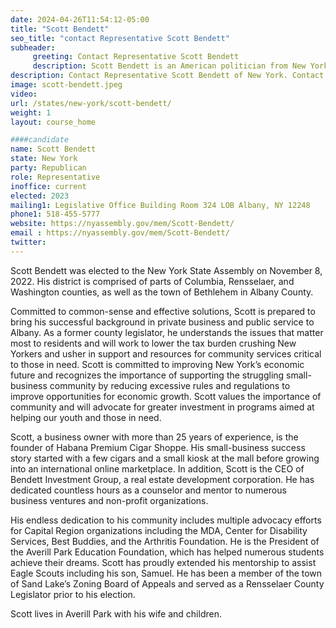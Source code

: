 ```yaml
---
date: 2024-04-26T11:54:12-05:00
title: "Scott Bendett"
seo_title: "contact Representative Scott Bendett"
subheader:
     greeting: Contact Representative Scott Bendett
     description: Scott Bendett is an American politician from New York who has represented the New York State Assembly's 107th district since 2023. The district is comprised of parts of Columbia, Rensselaer, and Washington counties, as well as the town of Bethlehem in Albany County.
description: Contact Representative Scott Bendett of New York. Contact information for Scott Bendett includes email address, phone number, and mailing address.
image: scott-bendett.jpeg
video:
url: /states/new-york/scott-bendett/
weight: 1
layout: course_home

####candidate
name: Scott Bendett
state: New York
party: Republican
role: Representative
inoffice: current
elected: 2023
mailing1: Legislative Office Building Room 324 LOB Albany, NY 12248
phone1: 518-455-5777
website: https://nyassembly.gov/mem/Scott-Bendett/
email : https://nyassembly.gov/mem/Scott-Bendett/
twitter:
---
```


Scott Bendett was elected to the New York State Assembly on November 8, 2022. His district is comprised of parts of Columbia, Rensselaer, and Washington counties, as well as the town of Bethlehem in Albany County.

Committed to common-sense and effective solutions, Scott is prepared to bring his successful background in private business and public service to Albany. As a former county legislator, he understands the issues that matter most to residents and will work to lower the tax burden crushing New Yorkers and usher in support and resources for community services critical to those in need. Scott is committed to improving New York’s economic future and recognizes the importance of supporting the struggling small-business community by reducing excessive rules and regulations to improve opportunities for economic growth. Scott values the importance of community and will advocate for greater investment in programs aimed at helping our youth and those in need.

Scott, a business owner with more than 25 years of experience, is the founder of Habana Premium Cigar Shoppe. His small-business success story started with a few cigars and a small kiosk at the mall before growing into an international online marketplace. In addition, Scott is the CEO of Bendett Investment Group, a real estate development corporation. He has dedicated countless hours as a counselor and mentor to numerous business ventures and non-profit organizations.

His endless dedication to his community includes multiple advocacy efforts for Capital Region organizations including the MDA, Center for Disability Services, Best Buddies, and the Arthritis Foundation. He is the President of the Averill Park Education Foundation, which has helped numerous students achieve their dreams. Scott has proudly extended his mentorship to assist Eagle Scouts including his son, Samuel. He has been a member of the town of Sand Lake’s Zoning Board of Appeals and served as a Rensselaer County Legislator prior to his election.

Scott lives in Averill Park with his wife and children.
